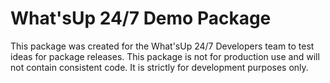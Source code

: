 # What'sUp 24/7 Demo Package

This package was created for the What'sUp 24/7 Developers team to test ideas for package releases. This package is not for production use and will not contain consistent code. It is strictly for development purposes only.
